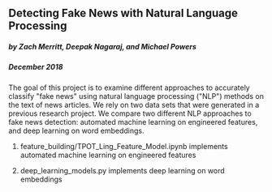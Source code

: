 ## Detecting Fake News with Natural Language Processing

##### by Zach Merritt, Deepak Nagaraj, and Michael Powers
##### December 2018

The goal of this project is to examine different approaches to accurately classify "fake news" using natural language processing ("NLP") methods on the text of news articles. We rely on two data sets that were generated in a previous research project. We compare two different NLP approaches to fake news detection: automated machine learning on engineered features, and deep learning on word embeddings.

1) feature_building/TPOT_Ling_Feature_Model.ipynb implements automated machine learning on engineered features

2) deep_learning_models.py implements deep learning on word embeddings

